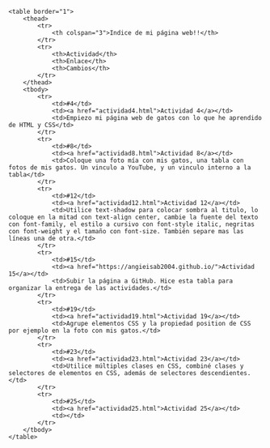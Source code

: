 <html>
<head>
	<title></title>
</head>
<body>

	<table border="1">
        <thead>
            <tr>
                <th colspan="3">Indice de mi página web!!</th>
            </tr>
            <tr>
                <th>Actividad</th>
                <th>Enlace</th>
                <th>Cambios</th>
            </tr>
        </thead>
        <tbody>
            <tr>
                <td>#4</td>
                <td><a href="actividad4.html">Actividad 4</a></td>
                <td>Empiezo mi página web de gatos con lo que he aprendido de HTML y CSS</td>
            </tr>
            <tr>
                <td>#8</td>
                <td><a href="actividad8.html">Actividad 8</a></td>
                <td>Coloque una foto mía con mis gatos, una tabla con fotos de mis gatos. Un vinculo a YouTube, y un vinculo interno a la tabla</td>
            </tr>
            <tr>
                <td>#12</td>
                <td><a href="actividad12.html">Actividad 12</a></td>
                <td>Utilice text-shadow para colocar sombra al titulo, lo coloque en la mitad con text-align center, cambie la fuente del texto con font-family, el estilo a cursivo con font-style italic, negritas con font-weight y el tamaño con font-size. También separe mas las líneas una de otra.</td>
            </tr>
            <tr>
                <td>#15</td>
                <td><a href="https://angieisab2004.github.io/">Actividad 15</a></td>
                <td>Subir la página a GitHub. Hice esta tabla para organizar la entrega de las actividades.</td>
            </tr>
            <tr>
                <td>#19</td>
                <td><a href="actividad19.html">Actividad 19</a></td>
                <td>Agrupe elementos CSS y la propiedad position de CSS por ejemplo en la foto con mis gatos.</td>
            </tr>
            <tr>
                <td>#23</td>
                <td><a href="actividad23.html">Actividad 23</a></td>
                <td>Utilice múltiples clases en CSS, combiné clases y selectores de elementos en CSS, además de selectores descendientes.</td>
            </tr>
            <tr>
                <td>#25</td>
                <td><a href="actividad25.html">Actividad 25</a></td>
                <td></td>
            </tr>            
        </tbody>
    </table>

</body>
</html>
